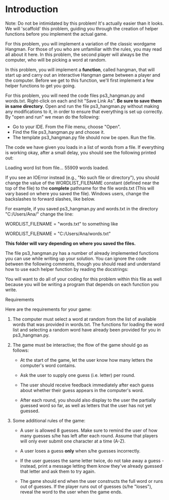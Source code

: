 # Introduction

Note: Do not be intimidated by this problem! It's actually easier than it looks. We will 'scaffold' this problem, guiding you through the creation of helper functions before you implement the actual game.

For this problem, you will implement a variation of the classic wordgame Hangman. For those of you who are unfamiliar with the rules, you may read all about it here. In this problem, the second player will always be the computer, who will be picking a word at random.

In this problem, you will implement a **function**, called hangman, that will start up and carry out an interactive Hangman game between a player and the computer. Before we get to this function, we'll first implement a few helper functions to get you going.

For this problem, you will need the code files ps3_hangman.py and words.txt. Right-click on each and hit "Save Link As". **Be sure to save them in same directory**. Open and run the file ps3_hangman.py without making any modifications to it, in order to ensure that everything is set up correctly. By "open and run" we mean do the following:

* Go to your IDE. From the File menu, choose "Open".  
* Find the file ps3_hangman.py and choose it.  
* The template ps3_hangman.py file should now be open. Run the file.

The code we have given you loads in a list of words from a file. If everything is working okay, after a small delay, you should see the following printed out:


Loading word list from file...
55909 words loaded.

If you see an IOError instead (e.g., "No such file or directory"), you should change the value of the WORDLIST_FILENAME constant (defined near the top of the file) to the **complete** pathname for the file words.txt (This will vary based on where you saved the file). Windows users, change the backslashes to forward slashes, like below.

For example, if you saved ps3_hangman.py and words.txt in the directory "C:/Users/Ana/" change the line: 

WORDLIST_FILENAME = "words.txt"  to something like

WORDLIST_FILENAME = "C:/Users/Ana/words.txt"

**This folder will vary depending on where you saved the files.**

The file ps3_hangman.py has a number of already implemented functions you can use while writing up your solution. You can ignore the code between the following comments, though you should read and understand how to use each helper function by reading the docstrings:
   
You will want to do all of your coding for this problem within this file as well because you will be writing a program that depends on each function you write.

Requirements

Here are the requirements for your game:

1. The computer must select a word at random from the list of available words that was provided in words.txt. The functions for loading the word list and selecting a random word have already been provided for you in ps3_hangman.py.

2. The game must be interactive; the flow of the game should go as follows:

     * At the start of the game, let the user know how many letters the computer's word contains.

     * Ask the user to supply one guess (i.e. letter) per round.

     * The user should receive feedback immediately after each guess about whether their guess appears in the computer's word.

     * After each round, you should also display to the user the partially guessed word so far, as well as letters that the user has not yet guessed.

3. Some additional rules of the game:

     * A user is allowed 8 guesses. Make sure to remind the user of how many guesses s/he has left after each round. Assume that players will only ever submit one character at a time (A-Z).

     * A user loses a guess **only** when s/he guesses incorrectly.

     * If the user guesses the same letter twice, do not take away a guess - instead, print a message letting them know they've already guessed that letter and ask them to try again.

     * The game should end when the user constructs the full word or runs out of guesses. If the player runs out of guesses (s/he "loses"), reveal the word to the user when the game ends.
